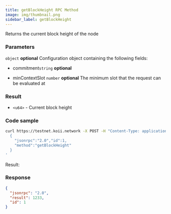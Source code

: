 ```yaml
---
title: getBlockHeight RPC Method
image: img/thumbnail.png
sidebar_label: getBlockHeight
---
```



Returns the current block height of the node

### Parameters

`object` **optional**
Configuration object containing the following fields:

- commitment`string` **optional**

- minContextSlot `number` **optional**
    The minimum slot that the request can be evaluated at

### Result

*   `<u64>` - Current block height

### Code sample

```bash
curl https://testnet.koii.network -X POST -H "Content-Type: application/json" -d '
  {
    "jsonrpc":"2.0","id":1,
    "method":"getBlockHeight"
  }
'
```


Result:

### Response

```json
{
  "jsonrpc": "2.0",
  "result": 1233,
  "id": 1
}
```
